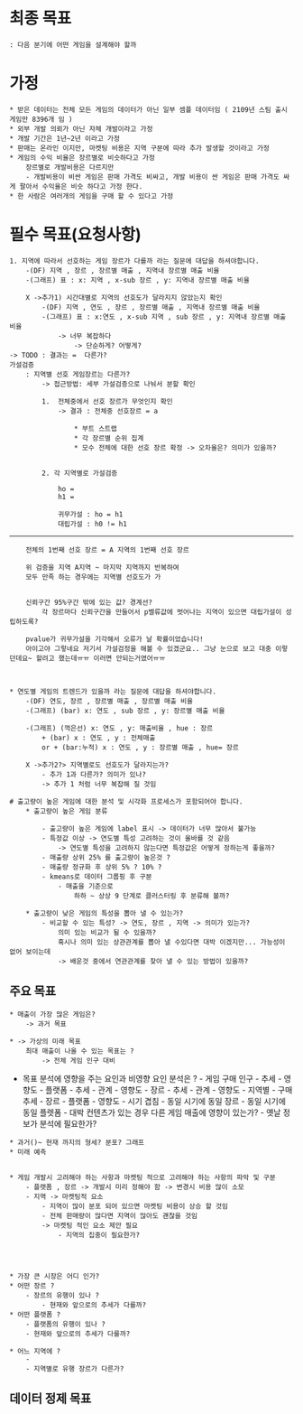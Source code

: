 
# 최종 목표 
    : 다음 분기에 어떤 게임을 설계해야 할까

# 가정
    * 받은 데이터는 전체 모든 게임의 데이터가 아닌 일부 셈플 데이터임 ( 2109년 스팀 출시 게임만 8396개 임 )
    * 외부 개발 의뢰가 아닌 자체 개발이라고 가정
    * 개발 기간은 1년~2년 이라고 가정
    * 판매는 온라인 이지만, 마켓팅 비용은 지역 구분에 따라 추가 발생할 것이라고 가정
    * 게임의 수익 비율은 장르별로 비슷하다고 가정
        장르별로 개발비용은 다르지만
        - 개발비용이 비싼 게임은 판매 가격도 비싸고, 개발 비용이 싼 게임은 판매 가격도 싸게 팔아서 수익율은 비슷 하다고 가정 한다.
    * 한 사람은 여러개의 게임을 구매 할 수 있다고 가정


# 필수 목표(요청사항) 
    1. 지역에 따라서 선호하는 게임 장르가 다를까 라는 질문에 대답을 하셔야합니다.
        -(DF) 지역 , 장르 , 장르별 매출 , 지역내 장르별 매출 비율
        -(그래프) 표 : x: 지역 , x-sub 장르 , y: 지역내 장르별 매출 비율 

        X ->추가1) 시간대별로 지역의 선호도가 달라지지 않았는지 확인
            -(DF) 지역 , 연도 , 장르 , 장르별 매출 , 지역내 장르별 매출 비율
            -(그래프) 표 : x:연도 , x-sub 지역 , sub 장르 , y: 지역내 장르별 매출 비율 
                -> 너무 복잡하다 
                    -> 단순하게? 어떻게?
    -> TODO : 결과는 =  다른가? 
    가설검증 
        : 지역별 선호 게임장르는 다른가?
            -> 접근방법: 세부 가설검증으로 나눠서 분할 확인

            1.  전체중에서 선호 장르가 무엇인지 확인
                -> 결과 : 전체중 선호장르 = a

                    * 부트 스트랩
                    * 각 장르별 순위 집계
                    * 모수 전체에 대한 선호 장르 확정 -> 오차율은? 의미가 있을까?
                    
                    
            2. 각 지역별로 가설검증

                ho = 
                h1 = 

                귀무가설 : ho = h1
                대립가설 : h0 != h1


-------------
        전체의 1번째 선호 장르 = A 지역의 1번째 선호 장르

        위 검증을 지역 A지역 ~ 마지막 지역까지 반복하여 
        모두 만족 하는 경우에는 지역별 선호도가 가 


        신뢰구간 95%구간 밖에 있는 값? 경계선?
            각 장르마다 신뢰구간을 만들어서 p벨류값에 벗어나는 지역이 있으면 대립가설이 성립하도록?

        pvalue가 귀무가설을 기각해서 오류가 날 확률이었습니다!
        아이고야 그렇네요 저기서 가설검정을 해볼 수 있겠군요.. 그냥 눈으로 보고 대충 이렇던데요~ 할려고 했는데ㅠㅠ 이러면 안되는거였어ㅠㅠ



    * 연도별 게임의 트렌드가 있을까 라는 질문에 대답을 하셔야합니다.
        -(DF) 연도, 장르 , 장르별 매출 , 장르별 매출 비율 
        -(그래프) (bar) x: 연도 , sub 장르 , y: 장르별 매출 비율

        -(그래프) (꺽은선) x: 연도 , y: 매출비율 , hue : 장르
            + (bar) x : 연도 , y : 전체매출  
            or + (bar:누적) x : 연도 , y : 장르별 매출 , hue= 장르  

        X ->추가2?> 지역별로도 선호도가 달라지는가? 
            - 추가 1과 다른가? 의미가 있나?
            -> 추가 1 처럼 너무 복잡해 질 것임 

    # 출고량이 높은 게임에 대한 분석 및 시각화 프로세스가 포함되어야 합니다.
        * 출고량이 높은 게임 분류

            - 출고량이 높은 게임에 label 표시 -> 데이터가 너무 많아서 불가능
            - 특정값 이상 -> 연도별 특성 고려하는 것이 올바를 것 같음
                -> 연도별 특성을 고려하지 않는다면 특정값은 어떻게 정하는게 좋을까?
            - 매출량 상위 25% 를 출고량이 높은것 ?
            - 매출량 정규화 후 상위 5% ? 10% ?
            - kmeans로 데이터 그룹핑 후 구분
                - 매출을 기준으로 
                    하하 ~ 상상 9 단계로 클러스터링 후 분류해 볼까?

        * 출고량이 낮은 게임의 특성을 뽑아 낼 수 있는가?
            - 비교할 수 있는 특성? -> 연도, 장르 , 지역 -> 의미가 있는가? 
                의미 있는 비교가 될 수 있을까?
                혹시나 의미 있는 상관관계를 뽑아 낼 수있다면 대박 이겠지만... 가능성이 없어 보이는데
                -> 배운것 중에서 연관관계를 찾아 낼 수 있는 방법이 있을까?



## 주요 목표
    * 매출이 가장 많은 게임은? 
        -> 과거 목표

    * -> 가상의 미래 목표
        최대 매출이 나올 수 있는 목표는 ?
            -> 전체 게임 인구 대비 

   * 목표 분석에 영향을 주는 요인과 비영향 요인 분석은 ?
            - 게임 구매 인구 
                - 추세
                - 영향도
            - 플랫폼 
                - 추세
                - 관계
                - 영향도
            - 장르
                - 추세
                - 관계
                - 영향도
            - 지역별
                - 구매 추세
                - 장르
                - 플랫폼
                - 영향도
            - 시기 겹침
                - 동일 시기에 동일 장르
                - 동일 시기에 동일 플렛폼
            - 대박 컨텐츠가 있는 경우 다른 게임 매출에 영향이 있는가?
            - 옛날 정보가 분석에 필요한가?


    * 과거()~ 현재 까지의 형세? 분포? 그래프
    * 미래 예측


    * 게임 개발시 고려해야 하는 사항과 마켓팅 적으로 고려해야 하는 사항의 파악 및 구분
        - 플랫폼 , 장르 -> 개발시 미리 정해야 함 -> 변경시 비용 많이 소모
        - 지역 -> 마켓팅적 요소 
            - 지역이 많이 분포 되어 있으면 마켓팅 비용이 상승 할 것임
            - 전체 판매량이 많다면 지역이 많아도 괜찮을 것임
            -> 마켓팅 적인 요소 제안 필요
                - 지역의 집중이 필요한가?
         
    


    * 가장 큰 시장은 어디 인가?
    * 어떤 장르 ?
        - 장르의 유행이 있나 ?
            - 현재와 앞으로의 추세가 다를까?
    * 어떤 플랫폼 ?
        - 플랫폼의 유행이 있나 ?
        - 현재와 앞으로의 추세가 다를까?

    * 어느 지역에 ?
        - 
        - 지역별로 유행 장르가 다른가?



## 데이터 정제 목표


